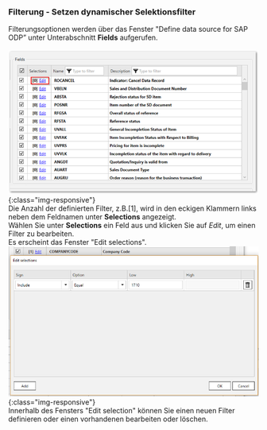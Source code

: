 ### Filterung - Setzen dynamischer Selektionsfilter<br/>
Filterungsoptionen werden über das Fenster "Define data source for SAP ODP” unter Unterabschnitt **Fields** aufgerufen. <br/>
<br/>
![ODP Fields](/img/content/odp/odp-fiter.png){:class="img-responsive"} <br/>
Die Anzahl der definierten Filter, z.B.[1], wird in den eckigen Klammern links neben dem Feldnamen unter **Selections** angezeigt.<br/>
Wählen Sie unter **Selections** ein Feld aus und klicken Sie auf *Edit*, um einen Filter zu bearbeiten.<br/>
Es erscheint das Fenster "Edit selections". 
<br/>
![ODP ABAP CDS View Filter](/img/content/odp/odp-component-cds-costcenter-03-filter.png){:class="img-responsive"}<br/>
Innerhalb des Fensters "Edit selection" können Sie einen neuen Filter definieren oder einen vorhandenen bearbeiten oder löschen.




